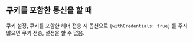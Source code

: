 ## 쿠키를 포함한 통신을 할 때

쿠키 설정, 쿠키를 포함한 헤더 전송 시 옵션으로 `{withCredentials: true}` 를 주지 않으면 쿠키 전송, 설정을 할 수 없음.
